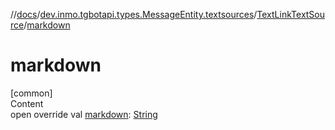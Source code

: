 //[docs](../../../index.md)/[dev.inmo.tgbotapi.types.MessageEntity.textsources](../index.md)/[TextLinkTextSource](index.md)/[markdown](markdown.md)



# markdown  
[common]  
Content  
open override val [markdown](markdown.md): [String](https://kotlinlang.org/api/latest/jvm/stdlib/kotlin/-string/index.html)  



